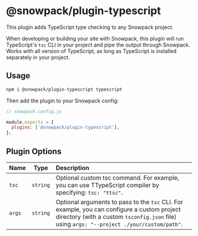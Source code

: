 # @snowpack/plugin-typescript

This plugin adds TypeScript type checking to any Snowpack project.

When developing or building your site with Snowpack, this plugin will run TypeScript's `tsc` CLI in your project and pipe the output through Snowpack. Works with all version of TypeScript, as long as TypeScript is installed separately in your project.

## Usage

```bash
npm i @snowpack/plugin-typescript typescript
```

Then add the plugin to your Snowpack config:

```js
// snowpack.config.js

module.exports = {
  plugins: ['@snowpack/plugin-typescript'],
};
```

## Plugin Options

| Name   |   Type   | Description                                                                                                                                                                               |
| :----- | :------: | :---------------------------------------------------------------------------------------------------------------------------------------------------------------------------------------- |
| `tsc`  | `string` | Optional custom tsc command. For example, you can use TTypeScript compiler by specifying: `tsc: "ttsc"`. |
| `args` | `string` | Optional arguments to pass to the `tsc` CLI. For example, you can configure a custom project directory (with a custom `tsconfig.json` file) using `args: "--project ./your/custom/path"`. |
